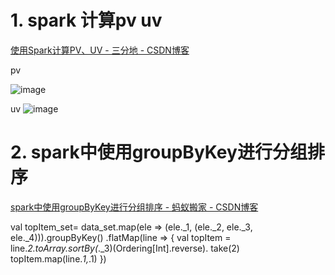 # 1. spark 计算pv uv

[使用Spark计算PV、UV - 三分地 - CSDN博客](https://blog.csdn.net/laozhaokun/article/details/43196425)


pv

![image](http://static.lovedata.net/jpg/2018/12/18/9be0350c5362fdc31f7a79683ecad84d.jpg)


uv
![image](http://static.lovedata.net/jpg/2018/12/18/2a71bbfacd89969993a813b35c9e7757.jpg)



# 2. spark中使用groupByKey进行分组排序

[spark中使用groupByKey进行分组排序 - 蚂蚁搬家 - CSDN博客](https://blog.csdn.net/hongxingabc/article/details/81638011)

val topItem_set= data_set.map(ele => (ele._1, (ele._2, ele._3, ele._4))).groupByKey()
  .flatMap(line => {
      val topItem = line._2.toArray.sortBy(_._3)(Ordering[Int].reverse).
        take(2)
      topItem.map(line._1,_.1)
  })
